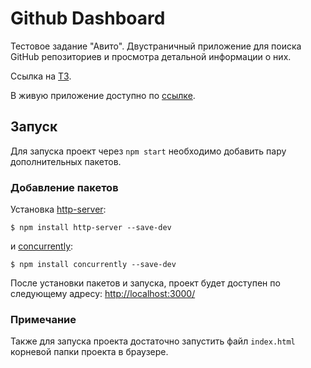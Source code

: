 # Github Dashboard

Тестовое задание "Авито". Двустраничный приложение для поиска GitHub репозиториев и просмотра детальной информации о них.

Ссылка на [ТЗ](https://github.com/avito-tech/pro-fe-trainee-task/blob/master/README.md).

В живую приложение доступно по [ссылке](https://gh-time.github.io/Portfolio/works/avito/index.html).

## Запуск

Для запуска проект через `npm start` необходимо добавить пару дополнительных пакетов.

### Добавление пакетов
Установка [http-server](https://www.npmjs.com/package/http-server):

`$ npm install http-server --save-dev`

и [concurrently](https://www.npmjs.com/package/concurrently):

`$ npm install concurrently --save-dev`

После установки пакетов и запуска, проект будет доступен по следующему адресу: [http://localhost:3000/](http://localhost:3000/)

### Примечание
Также для запуска проекта достаточно запустить файл `index.html` корневой папки проекта в браузере.
